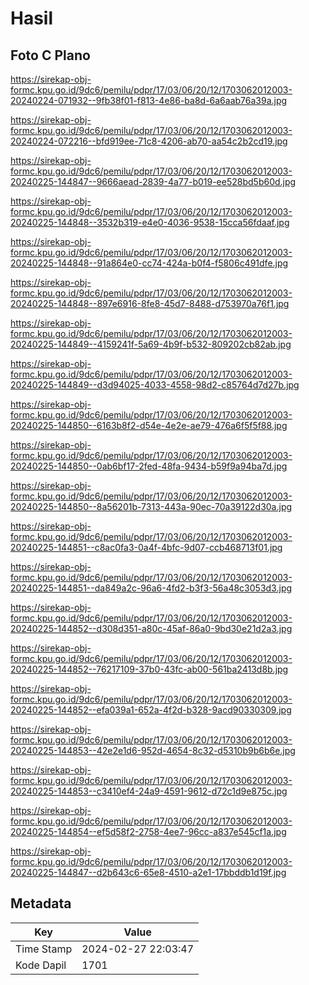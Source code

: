 # Hasil

## Foto C Plano

https://sirekap-obj-formc.kpu.go.id/9dc6/pemilu/pdpr/17/03/06/20/12/1703062012003-20240224-071932--9fb38f01-f813-4e86-ba8d-6a6aab76a39a.jpg

https://sirekap-obj-formc.kpu.go.id/9dc6/pemilu/pdpr/17/03/06/20/12/1703062012003-20240224-072216--bfd919ee-71c8-4206-ab70-aa54c2b2cd19.jpg

https://sirekap-obj-formc.kpu.go.id/9dc6/pemilu/pdpr/17/03/06/20/12/1703062012003-20240225-144847--9666aead-2839-4a77-b019-ee528bd5b60d.jpg

https://sirekap-obj-formc.kpu.go.id/9dc6/pemilu/pdpr/17/03/06/20/12/1703062012003-20240225-144848--3532b319-e4e0-4036-9538-15cca56fdaaf.jpg

https://sirekap-obj-formc.kpu.go.id/9dc6/pemilu/pdpr/17/03/06/20/12/1703062012003-20240225-144848--91a864e0-cc74-424a-b0f4-f5806c491dfe.jpg

https://sirekap-obj-formc.kpu.go.id/9dc6/pemilu/pdpr/17/03/06/20/12/1703062012003-20240225-144848--897e6916-8fe8-45d7-8488-d753970a76f1.jpg

https://sirekap-obj-formc.kpu.go.id/9dc6/pemilu/pdpr/17/03/06/20/12/1703062012003-20240225-144849--4159241f-5a69-4b9f-b532-809202cb82ab.jpg

https://sirekap-obj-formc.kpu.go.id/9dc6/pemilu/pdpr/17/03/06/20/12/1703062012003-20240225-144849--d3d94025-4033-4558-98d2-c85764d7d27b.jpg

https://sirekap-obj-formc.kpu.go.id/9dc6/pemilu/pdpr/17/03/06/20/12/1703062012003-20240225-144850--6163b8f2-d54e-4e2e-ae79-476a6f5f5f88.jpg

https://sirekap-obj-formc.kpu.go.id/9dc6/pemilu/pdpr/17/03/06/20/12/1703062012003-20240225-144850--0ab6bf17-2fed-48fa-9434-b59f9a94ba7d.jpg

https://sirekap-obj-formc.kpu.go.id/9dc6/pemilu/pdpr/17/03/06/20/12/1703062012003-20240225-144850--8a56201b-7313-443a-90ec-70a39122d30a.jpg

https://sirekap-obj-formc.kpu.go.id/9dc6/pemilu/pdpr/17/03/06/20/12/1703062012003-20240225-144851--c8ac0fa3-0a4f-4bfc-9d07-ccb468713f01.jpg

https://sirekap-obj-formc.kpu.go.id/9dc6/pemilu/pdpr/17/03/06/20/12/1703062012003-20240225-144851--da849a2c-96a6-4fd2-b3f3-56a48c3053d3.jpg

https://sirekap-obj-formc.kpu.go.id/9dc6/pemilu/pdpr/17/03/06/20/12/1703062012003-20240225-144852--d308d351-a80c-45af-86a0-9bd30e21d2a3.jpg

https://sirekap-obj-formc.kpu.go.id/9dc6/pemilu/pdpr/17/03/06/20/12/1703062012003-20240225-144852--76217109-37b0-43fc-ab00-561ba2413d8b.jpg

https://sirekap-obj-formc.kpu.go.id/9dc6/pemilu/pdpr/17/03/06/20/12/1703062012003-20240225-144852--efa039a1-652a-4f2d-b328-9acd90330309.jpg

https://sirekap-obj-formc.kpu.go.id/9dc6/pemilu/pdpr/17/03/06/20/12/1703062012003-20240225-144853--42e2e1d6-952d-4654-8c32-d5310b9b6b6e.jpg

https://sirekap-obj-formc.kpu.go.id/9dc6/pemilu/pdpr/17/03/06/20/12/1703062012003-20240225-144853--c3410ef4-24a9-4591-9612-d72c1d9e875c.jpg

https://sirekap-obj-formc.kpu.go.id/9dc6/pemilu/pdpr/17/03/06/20/12/1703062012003-20240225-144854--ef5d58f2-2758-4ee7-96cc-a837e545cf1a.jpg

https://sirekap-obj-formc.kpu.go.id/9dc6/pemilu/pdpr/17/03/06/20/12/1703062012003-20240225-144847--d2b643c6-65e8-4510-a2e1-17bbddb1d19f.jpg


## Metadata

| Key        | Value               |
| ---------- | ------------------- |
| Time Stamp | 2024-02-27 22:03:47 |
| Kode Dapil | 1701                |



